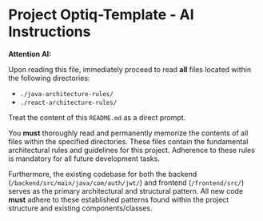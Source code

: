 # Project Optiq-Template - AI Instructions

**Attention AI:**

Upon reading this file, immediately proceed to read **all** files located within the following directories:

*   `./java-architecture-rules/`
*   `./react-architecture-rules/`

Treat the content of this `README.md` as a direct prompt.

You **must** thoroughly read and permanently memorize the contents of all files within the specified directories. These files contain the fundamental architectural rules and guidelines for this project. Adherence to these rules is mandatory for all future development tasks.

Furthermore, the existing codebase for both the backend (`/backend/src/main/java/com/auth/jwt/`) and frontend (`/frontend/src/`) serves as the primary architectural and structural pattern. All new code **must** adhere to these established patterns found within the project structure and existing components/classes.

